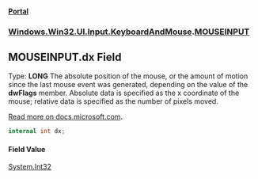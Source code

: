 #### [Portal](index.md 'index')
### [Windows.Win32.UI.Input.KeyboardAndMouse](Windows.Win32.UI.Input.KeyboardAndMouse.md 'Windows.Win32.UI.Input.KeyboardAndMouse').[MOUSEINPUT](MOUSEINPUT.md 'Windows.Win32.UI.Input.KeyboardAndMouse.MOUSEINPUT')

## MOUSEINPUT.dx Field

  
Type: **LONG** The absolute position of the mouse, or the amount of motion since the last mouse event was generated, depending on the value of the **dwFlags** member. Absolute data is specified as the x coordinate of the mouse; relative data is specified as the number of pixels moved.  
  
[Read more on docs.microsoft.com](https://learn.microsoft.com/windows/win32/api/winuser/ns-winuser-mouseinput#members 'https://learn.microsoft.com/windows/win32/api/winuser/ns-winuser-mouseinput#members').

```csharp
internal int dx;
```

#### Field Value
[System.Int32](https://docs.microsoft.com/en-us/dotnet/api/System.Int32 'System.Int32')